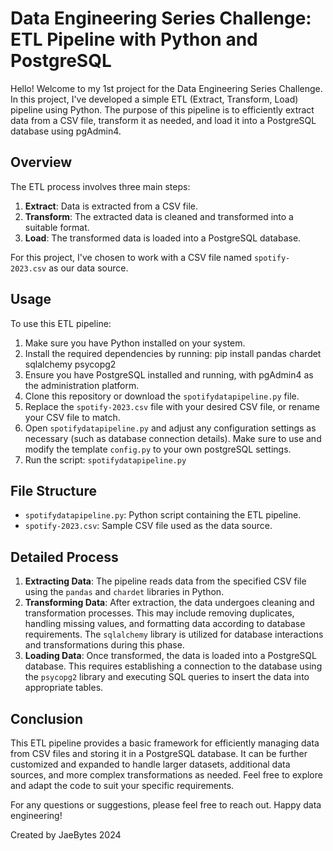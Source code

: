 # Data Engineering Series Challenge: ETL Pipeline with Python and PostgreSQL

Hello! Welcome to my 1st project for the Data Engineering Series Challenge. In this project, I've developed a simple ETL (Extract, Transform, Load) pipeline using Python. The purpose of this pipeline is to efficiently extract data from a CSV file, transform it as needed, and load it into a PostgreSQL database using pgAdmin4.

## Overview

The ETL process involves three main steps:

1. **Extract**: Data is extracted from a CSV file.
2. **Transform**: The extracted data is cleaned and transformed into a suitable format.
3. **Load**: The transformed data is loaded into a PostgreSQL database.

For this project, I've chosen to work with a CSV file named `spotify-2023.csv` as our data source.

## Usage

To use this ETL pipeline:

1. Make sure you have Python installed on your system.
2. Install the required dependencies by running:
    pip install pandas chardet sqlalchemy psycopg2 
3. Ensure you have PostgreSQL installed and running, with pgAdmin4 as the administration platform.
4. Clone this repository or download the `spotifydatapipeline.py` file. 
5. Replace the `spotify-2023.csv` file with your desired CSV file, or rename your CSV file to match. 
6. Open `spotifydatapipeline.py` and adjust any configuration settings as necessary (such as database connection details). Make sure to use and modify the template `config.py` to your own postgreSQL settings. 
7. Run the script:
 `spotifydatapipeline.py`


## File Structure

- `spotifydatapipeline.py`: Python script containing the ETL pipeline.
- `spotify-2023.csv`: Sample CSV file used as the data source.

## Detailed Process

1. **Extracting Data**: The pipeline reads data from the specified CSV file using the `pandas` and `chardet` libraries in Python.
2. **Transforming Data**: After extraction, the data undergoes cleaning and transformation processes. This may include removing duplicates, handling missing values, and formatting data according to database requirements. The `sqlalchemy` library is utilized for database interactions and transformations during this phase.
3. **Loading Data**: Once transformed, the data is loaded into a PostgreSQL database. This requires establishing a connection to the database using the `psycopg2` library and executing SQL queries to insert the data into appropriate tables.

## Conclusion

This ETL pipeline provides a basic framework for efficiently managing data from CSV files and storing it in a PostgreSQL database. It can be further customized and expanded to handle larger datasets, additional data sources, and more complex transformations as needed. Feel free to explore and adapt the code to suit your specific requirements.

For any questions or suggestions, please feel free to reach out. Happy data engineering!

Created by JaeBytes 2024
